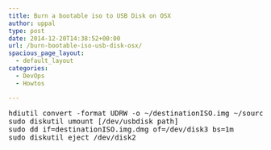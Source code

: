 ```yaml
---
title: Burn a bootable iso to USB Disk on OSX
author: uppal
type: post
date: 2014-12-20T14:38:52+00:00
url: /burn-bootable-iso-usb-disk-osx/
spacious_page_layout:
  - default_layout
categories:
  - DevOps
  - Howtos

---
```

<pre class="brush: xml; title: ; notranslate" title="">hdiutil convert -format UDRW -o ~/destinationISO.img ~/sourceISO.iso
sudo diskutil umount [/dev/usbdisk path]
sudo dd if=destinationISO.img.dmg of=/dev/disk3 bs=1m
sudo diskutil eject /dev/disk2
</pre>

<!-- AdSense Now! Lite: PreFiltered - NoAds [ WP is not in the loop. ] -->